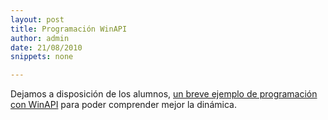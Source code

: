 ```yaml
---
layout: post
title: Programación WinAPI
author: admin
date: 21/08/2010
snippets: none

---
```

<div class="entry-content">
						<p>Dejamos a disposición de los alumnos, <a href="https://taller-de-programacion.github.io/No-encontrado">un breve ejemplo de programación con WinAPI</a> para poder comprender mejor la dinámica.</p>
											</div>
